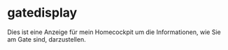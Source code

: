 # gatedisplay
Dies ist eine Anzeige für mein Homecockpit um die Informationen, wie Sie am Gate sind, darzustellen.
